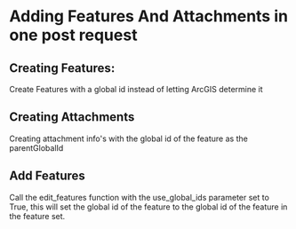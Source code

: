 # Adding Features And Attachments in one post request

## Creating Features:
Create Features with a global id instead of letting ArcGIS determine it

## Creating Attachments
Creating attachment info's with the global id of the feature as the parentGlobalId

## Add Features
Call the edit_features function with the use_global_ids parameter set to True, this will set the global id of the feature to the global id of the feature in the feature set.
